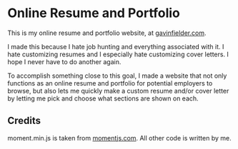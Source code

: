 # Online Resume and Portfolio

This is my online resume and portfolio website, at [gavinfielder.com](http://gavinfielder.com).

I made this because I hate job hunting and everything associated with it. I hate customizing resumes and I especially hate customizing cover letters. I hope I never have to do another again.

To accomplish something close to this goal, I made a website that not only functions as an online resume and portfolio for potential employers to browse, but also lets me quickly make a custom resume and/or cover letter by letting me pick and choose what sections are shown on each. 

## Credits

moment.min.js is taken from [momentjs.com](http://momentjs.com/). All other code is written by me.
